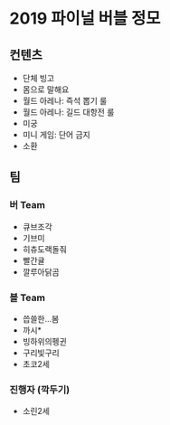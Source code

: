 # 2019 파이널 버블 정모

## 컨텐츠

- 단체 빙고
- 몸으로 말해요
- 월드 아레나: 즉석 뽑기 룰
- 월드 아레나: 길드 대항전 룰
- 미궁
- 미니 게임: 단어 금지
- 소환

## 팀

### 버 Team

- 큐브조각
- 기브미
- 히츄도랙돌줘
- 빨간귤
- 깔루아닭곰

### 블 Team

- 씁쓸한...봄
- 까시*
- 빙하위의펭귄
- 구리빛구리
- 초코2세

### 진행자 (깍두기)

- 소린2세

